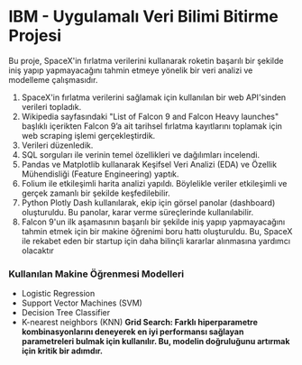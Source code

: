 # IBM - Uygulamalı Veri Bilimi Bitirme Projesi

Bu proje, SpaceX'in fırlatma verilerini kullanarak roketin başarılı bir şekilde iniş yapıp yapmayacağını tahmin etmeye yönelik bir veri analizi ve modelleme çalışmasıdır.

1. SpaceX'in fırlatma verilerini sağlamak için kullanılan bir web API'sinden verileri topladık.
2. Wikipedia sayfasındaki "List of Falcon 9 and Falcon Heavy launches" başlıklı içerikten Falcon 9’a ait tarihsel fırlatma kayıtlarını toplamak için web scraping işlemi gerçekleştirdik.
3. Verileri düzenledik.
4. SQL sorguları ile verinin temel özellikleri ve dağılımları incelendi.
5. Pandas ve Matplotlib kullanarak Keşifsel Veri Analizi (EDA) ve Özellik Mühendisliği (Feature Engineering) yaptık.
6. Folium ile etkileşimli harita analizi yapıldı. Böylelikle veriler etkileşimli ve gerçek zamanlı bir şekilde keşfedilebilir.
7.  Python Plotly Dash kullanılarak, ekip için görsel panolar (dashboard) oluşturuldu. Bu panolar, karar verme süreçlerinde kullanılabilir.
8.  Falcon 9'un ilk aşamasının başarılı bir şekilde iniş yapıp yapmayacağını tahmin etmek için bir makine öğrenimi boru hattı oluşturuldu. Bu, SpaceX ile rekabet eden bir startup için daha bilinçli kararlar alınmasına yardımcı olacaktır


### Kullanılan Makine Öğrenmesi Modelleri
* Logistic Regression
* Support Vector Machines (SVM)
* Decision Tree Classifier
* K-nearest neighbors (KNN)
**Grid Search: Farklı hiperparametre kombinasyonlarını deneyerek en iyi performansı sağlayan parametreleri bulmak için kullanılır. Bu, modelin doğruluğunu artırmak için kritik bir adımdır.**
